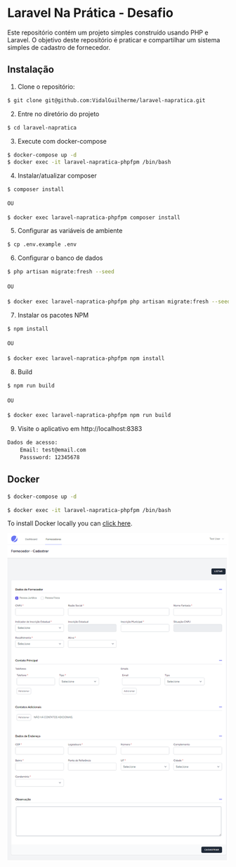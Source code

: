 # Laravel Na Prática - Desafio
Este repositório contém um projeto simples construído usando PHP e Laravel. O objetivo deste repositório é praticar e compartilhar um sistema simples de cadastro de fornecedor.

## Instalação

1. Clone o repositório:
```bash
$ git clone git@github.com:VidalGuilherme/laravel-napratica.git
```

2. Entre no diretório do projeto
```bash
$ cd laravel-napratica
```

3. Execute com docker-compose
```bash
$ docker-compose up -d
$ docker exec -it laravel-napratica-phpfpm /bin/bash
```

4. Instalar/atualizar composer
```
$ composer install 

OU

$ docker exec laravel-napratica-phpfpm composer install
```

5. Configurar as variáveis de ambiente 
```bash
$ cp .env.example .env
```

6. Configurar o banco de dados
```bash
$ php artisan migrate:fresh --seed

OU

$ docker exec laravel-napratica-phpfpm php artisan migrate:fresh --seed
```

7. Instalar os pacotes NPM
```bash
$ npm install

OU

$ docker exec laravel-napratica-phpfpm npm install
```

8. Build
```bash
$ npm run build

OU 

$ docker exec laravel-napratica-phpfpm npm run build
```

9. Visite o aplicativo em http://localhost:8383

```bash
Dados de acesso:
	Email: test@email.com
	Passsword: 12345678
```


## Docker

```bash
$ docker-compose up -d
```

```bash
$ docker exec -it laravel-napratica-phpfpm /bin/bash 
```

To install Docker locally you can [click here](https://www.docker.com/products/docker-desktop/).

![Print](./laravel-napratica.png)